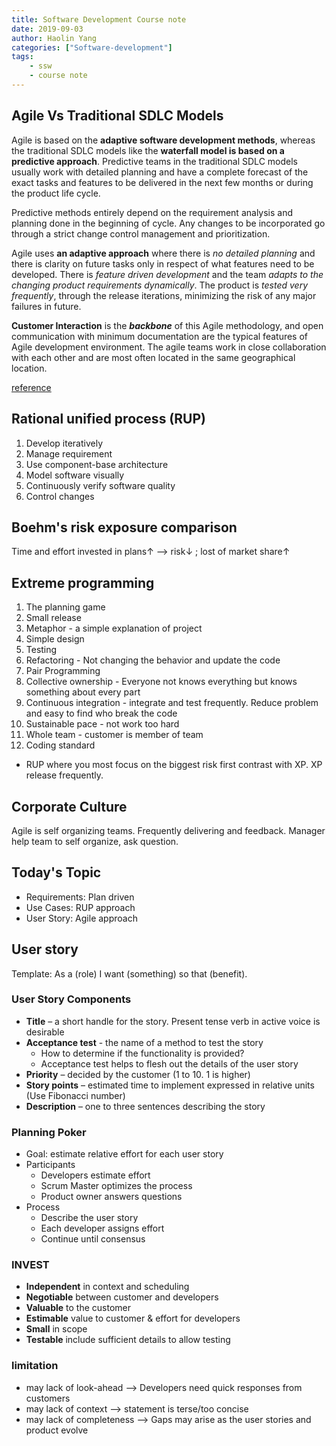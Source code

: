 ```yaml
---
title: Software Development Course note
date: 2019-09-03
author: Haolin Yang
categories: ["Software-development"]
tags:
    - ssw
    - course note
---
```


## Agile Vs Traditional SDLC Models

Agile is based on the **adaptive software development methods**, whereas the traditional SDLC models like the **waterfall model is based on a predictive approach**. Predictive teams in the traditional SDLC models usually work with detailed planning and have a complete forecast of the exact tasks and features to be delivered in the next few months or during the product life cycle.

Predictive methods entirely depend on the requirement analysis and planning done in the beginning of cycle. Any changes to be incorporated go through a strict change control management and prioritization.

Agile uses **an adaptive approach** where there is _no detailed planning_ and there is clarity on future tasks only in respect of what features need to be developed. There is _feature driven development_ and the team _adapts to the changing product requirements dynamically_. The product is _tested very frequently_, through the release iterations, minimizing the risk of any major failures in future.

**Customer Interaction** is the **_backbone_** of this Agile methodology, and open communication with minimum documentation are the typical features of Agile development environment. The agile teams work in close collaboration with each other and are most often located in the same geographical location.

[reference](https://www.tutorialspoint.com/sdlc/sdlc_quick_guide.htm)

## Rational unified process (RUP)

1. Develop iteratively
2. Manage requirement
3. Use component-base architecture
4. Model software visually
5. Continuously verify software quality
6. Control changes

## Boehm's risk exposure comparison

Time and effort invested in plans&uarr; --> risk&darr; ; lost of market share&uarr;

## Extreme programming

1. The planning game
2. Small release
3. Metaphor - a simple explanation of project
4. Simple design
5. Testing
6. Refactoring - Not changing the behavior and update the code
7. Pair Programming
8. Collective ownership - Everyone not knows everything but knows something about every part
9. Continuous integration - integrate and test frequently. Reduce problem and easy to find who break the code
10. Sustainable pace - not work too hard
11. Whole team - customer is member of team
12. Coding standard

-   RUP where you most focus on the biggest risk first contrast with XP. XP release frequently.

## Corporate Culture

Agile is self organizing teams. Frequently delivering and feedback. Manager help team to self organize, ask question.

## Today's Topic

-   Requirements: Plan driven
-   Use Cases: RUP approach
-   User Story: Agile approach

## User story

Template: As a (role) I want (something) so that (benefit).

### User Story Components

-   **Title** – a short handle for the story. Present tense verb in active voice is desirable
-   **Acceptance test** - the name of a method to test the story
    -   How to determine if the functionality is provided?
    -   Acceptance test helps to flesh out the details of the user story
-   **Priority** – decided by the customer (1 to 10. 1 is higher)
-   **Story points** – estimated time to implement expressed in relative units (Use Fibonacci number)
-   **Description** – one to three sentences describing the story

### Planning Poker

-   Goal: estimate relative effort for each user story
-   Participants
    -   Developers estimate effort
    -   Scrum Master optimizes the process
    -   Product owner answers questions
-   Process
    -   Describe the user story
    -   Each developer assigns effort
    -   Continue until consensus

### INVEST

-   **Independent** in context and scheduling
-   **Negotiable** between customer and developers
-   **Valuable** to the customer
-   **Estimable** value to customer & effort for developers
-   **Small** in scope
-   **Testable** include sufficient details to allow testing

### limitation

-   may lack of look-ahead --> Developers need quick responses from customers
-   may lack of context --> statement is terse/too concise
-   may lack of completeness --> Gaps may arise as the user stories and product evolve
